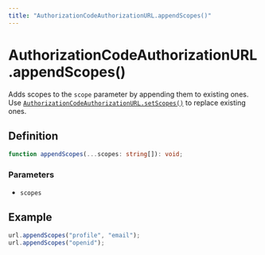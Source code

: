 ```yaml
---
title: "AuthorizationCodeAuthorizationURL.appendScopes()"
---
```


# AuthorizationCodeAuthorizationURL.appendScopes()

Adds scopes to the `scope` parameter by appending them to existing ones. Use [`AuthorizationCodeAuthorizationURL.setScopes()`]() to replace existing ones.

## Definition

```ts
function appendScopes(...scopes: string[]): void;
```

### Parameters

- `scopes`

## Example

```ts
url.appendScopes("profile", "email");
url.appendScopes("openid");
```
